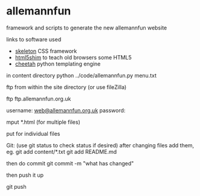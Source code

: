 allemannfun
===========

framework and scripts to generate the new allemannfun website

links to software used
 * [skeleton](http://www.getskeleton.com/) CSS framework
 * [html5shim](https://code.google.com/p/html5shim/) to teach old browsers some HTML5
 * [cheetah](http://www.cheetahtemplate.org/) python templating engine

in content directory
python ../code/allemannfun.py menu.txt

ftp from within the site directory (or use fileZilla)

ftp ftp.allemannfun.org.uk

username: web@allemannfun.org.uk
password:

mput *.html (for multiple files)

put for individual files 

Git: (use git status to check status if desired)
after changing files add them,
eg. 
git add content/*.txt
git add README.md

then do commit
git commit -m "what has changed"

then push it up

git push


